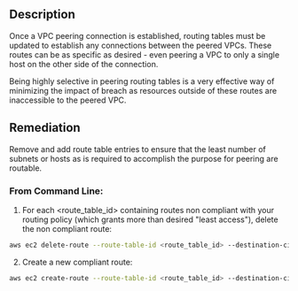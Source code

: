 ## Description

Once a VPC peering connection is established, routing tables must be updated to establish any connections between the peered VPCs. These routes can be as specific as desired - even peering a VPC to only a single host on the other side of the connection.

Being highly selective in peering routing tables is a very effective way of minimizing the impact of breach as resources outside of these routes are inaccessible to the peered VPC.

## Remediation

Remove and add route table entries to ensure that the least number of subnets or hosts as is required to accomplish the purpose for peering are routable.

### From Command Line:

1. For each <route_table_id> containing routes non compliant with your routing policy (which grants more than desired "least access"), delete the non compliant route:

```bash
aws ec2 delete-route --route-table-id <route_table_id> --destination-cidrblock <non_compliant_destination_CIDR>
```

2. Create a new compliant route:

```bash
aws ec2 create-route --route-table-id <route_table_id> --destination-cidrblock <compliant_destination_CIDR> --vpc-peering-connection-id <peering_connection_id>
```
